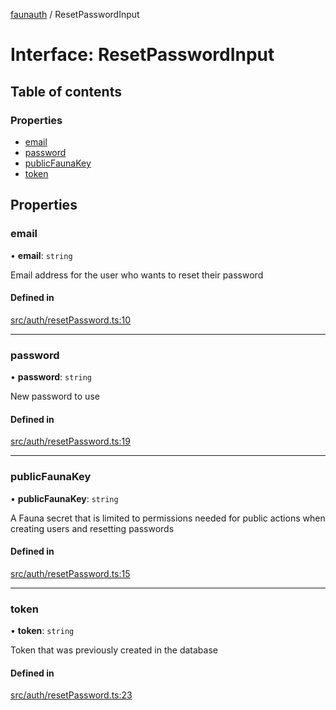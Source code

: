 [faunauth](../index.md) / ResetPasswordInput

# Interface: ResetPasswordInput

## Table of contents

### Properties

- [email](ResetPasswordInput.md#email)
- [password](ResetPasswordInput.md#password)
- [publicFaunaKey](ResetPasswordInput.md#publicfaunakey)
- [token](ResetPasswordInput.md#token)

## Properties

### email

• **email**: `string`

Email address for the user who wants to reset their password

#### Defined in

[src/auth/resetPassword.ts:10](https://github.com/alexnitta/faunauth/blob/62fa1d8/src/auth/resetPassword.ts#L10)

___

### password

• **password**: `string`

New password to use

#### Defined in

[src/auth/resetPassword.ts:19](https://github.com/alexnitta/faunauth/blob/62fa1d8/src/auth/resetPassword.ts#L19)

___

### publicFaunaKey

• **publicFaunaKey**: `string`

A Fauna secret that is limited to permissions needed for public actions when creating users
and resetting passwords

#### Defined in

[src/auth/resetPassword.ts:15](https://github.com/alexnitta/faunauth/blob/62fa1d8/src/auth/resetPassword.ts#L15)

___

### token

• **token**: `string`

Token that was previously created in the database

#### Defined in

[src/auth/resetPassword.ts:23](https://github.com/alexnitta/faunauth/blob/62fa1d8/src/auth/resetPassword.ts#L23)
